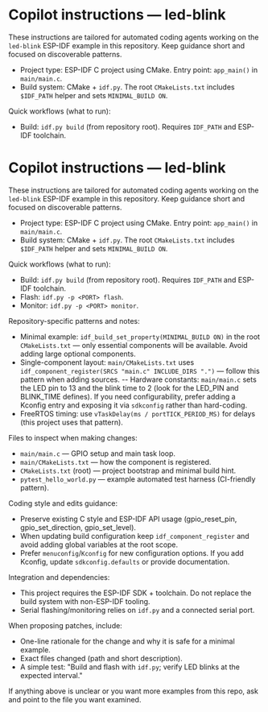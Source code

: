 <!-- Copilot instructions for the led-blink ESP-IDF example -->
# Copilot instructions — led-blink

These instructions are tailored for automated coding agents working on the `led-blink` ESP-IDF example in this repository. Keep guidance short and focused on discoverable patterns.

- Project type: ESP-IDF C project using CMake. Entry point: `app_main()` in `main/main.c`.
- Build system: CMake + `idf.py`. The root `CMakeLists.txt` includes `$IDF_PATH` helper and sets `MINIMAL_BUILD ON`.

Quick workflows (what to run):

- Build: `idf.py build` (from repository root). Requires `IDF_PATH` and ESP-IDF toolchain.
<!-- Copilot instructions for the led-blink ESP-IDF example -->
# Copilot instructions — led-blink

These instructions are tailored for automated coding agents working on the `led-blink` ESP-IDF example in this repository. Keep guidance short and focused on discoverable patterns.

- Project type: ESP-IDF C project using CMake. Entry point: `app_main()` in `main/main.c`.
- Build system: CMake + `idf.py`. The root `CMakeLists.txt` includes `$IDF_PATH` helper and sets `MINIMAL_BUILD ON`.

Quick workflows (what to run):

- Build: `idf.py build` (from repository root). Requires `IDF_PATH` and ESP-IDF toolchain.
- Flash: `idf.py -p <PORT> flash`.
- Monitor: `idf.py -p <PORT> monitor`.

Repository-specific patterns and notes:

- Minimal example: `idf_build_set_property(MINIMAL_BUILD ON)` in the root `CMakeLists.txt` — only essential components will be available. Avoid adding large optional components.
- Single-component layout: `main/CMakeLists.txt` uses `idf_component_register(SRCS "main.c" INCLUDE_DIRS ".")` — follow this pattern when adding sources.
-- Hardware constants: `main/main.c` sets the LED pin to 13 and the blink time to 2 (look for the LED_PIN and BLINK_TIME defines). If you need configurability, prefer adding a Kconfig entry and exposing it via `sdkconfig` rather than hard-coding.
- FreeRTOS timing: use `vTaskDelay(ms / portTICK_PERIOD_MS)` for delays (this project uses that pattern).

Files to inspect when making changes:

- `main/main.c` — GPIO setup and main task loop.
- `main/CMakeLists.txt` — how the component is registered.
- `CMakeLists.txt` (root) — project bootstrap and minimal build hint.
- `pytest_hello_world.py` — example automated test harness (CI-friendly pattern).

Coding style and edits guidance:

- Preserve existing C style and ESP-IDF API usage (gpio_reset_pin, gpio_set_direction, gpio_set_level).
- When updating build configuration keep `idf_component_register` and avoid adding global variables at the root scope.
- Prefer `menuconfig`/`Kconfig` for new configuration options. If you add Kconfig, update `sdkconfig.defaults` or provide documentation.

Integration and dependencies:

- This project requires the ESP-IDF SDK + toolchain. Do not replace the build system with non-ESP-IDF tooling.
- Serial flashing/monitoring relies on `idf.py` and a connected serial port.

When proposing patches, include:

- One-line rationale for the change and why it is safe for a minimal example.
- Exact files changed (path and short description).
- A simple test: "Build and flash with `idf.py`; verify LED blinks at the expected interval."

If anything above is unclear or you want more examples from this repo, ask and point to the file you want examined.
